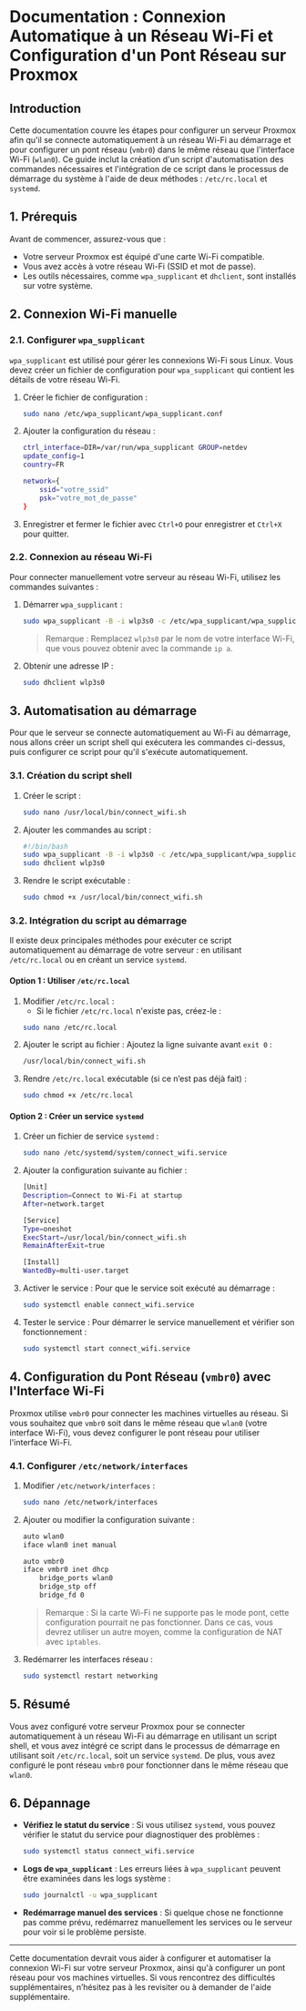 
# Documentation : Connexion Automatique à un Réseau Wi-Fi et Configuration d'un Pont Réseau sur Proxmox

## Introduction
Cette documentation couvre les étapes pour configurer un serveur Proxmox afin qu'il se connecte automatiquement à un réseau Wi-Fi au démarrage et pour configurer un pont réseau (`vmbr0`) dans le même réseau que l'interface Wi-Fi (`wlan0`). Ce guide inclut la création d'un script d'automatisation des commandes nécessaires et l'intégration de ce script dans le processus de démarrage du système à l'aide de deux méthodes : `/etc/rc.local` et `systemd`.

## 1. Prérequis
Avant de commencer, assurez-vous que :
- Votre serveur Proxmox est équipé d'une carte Wi-Fi compatible.
- Vous avez accès à votre réseau Wi-Fi (SSID et mot de passe).
- Les outils nécessaires, comme `wpa_supplicant` et `dhclient`, sont installés sur votre système.

## 2. Connexion Wi-Fi manuelle

### 2.1. Configurer `wpa_supplicant`
`wpa_supplicant` est utilisé pour gérer les connexions Wi-Fi sous Linux. Vous devez créer un fichier de configuration pour `wpa_supplicant` qui contient les détails de votre réseau Wi-Fi.

1. Créer le fichier de configuration :
    ```bash
    sudo nano /etc/wpa_supplicant/wpa_supplicant.conf
    ```
2. Ajouter la configuration du réseau :
    ```bash
    ctrl_interface=DIR=/var/run/wpa_supplicant GROUP=netdev
    update_config=1
    country=FR

    network={
        ssid="votre_ssid"
        psk="votre_mot_de_passe"
    }
    ```
3. Enregistrer et fermer le fichier avec `Ctrl+O` pour enregistrer et `Ctrl+X` pour quitter.

### 2.2. Connexion au réseau Wi-Fi
Pour connecter manuellement votre serveur au réseau Wi-Fi, utilisez les commandes suivantes :

1. Démarrer `wpa_supplicant` :
    ```bash
    sudo wpa_supplicant -B -i wlp3s0 -c /etc/wpa_supplicant/wpa_supplicant.conf
    ```
    > Remarque : Remplacez `wlp3s0` par le nom de votre interface Wi-Fi, que vous pouvez obtenir avec la commande `ip a`.

2. Obtenir une adresse IP :
    ```bash
    sudo dhclient wlp3s0
    ```

## 3. Automatisation au démarrage
Pour que le serveur se connecte automatiquement au Wi-Fi au démarrage, nous allons créer un script shell qui exécutera les commandes ci-dessus, puis configurer ce script pour qu'il s'exécute automatiquement.

### 3.1. Création du script shell

1. Créer le script :
    ```bash
    sudo nano /usr/local/bin/connect_wifi.sh
    ```
2. Ajouter les commandes au script :
    ```bash
    #!/bin/bash
    sudo wpa_supplicant -B -i wlp3s0 -c /etc/wpa_supplicant/wpa_supplicant.conf
    sudo dhclient wlp3s0
    ```
3. Rendre le script exécutable :
    ```bash
    sudo chmod +x /usr/local/bin/connect_wifi.sh
    ```

### 3.2. Intégration du script au démarrage
Il existe deux principales méthodes pour exécuter ce script automatiquement au démarrage de votre serveur : en utilisant `/etc/rc.local` ou en créant un service `systemd`.

#### Option 1 : Utiliser `/etc/rc.local`

1. Modifier `/etc/rc.local` :
    - Si le fichier `/etc/rc.local` n'existe pas, créez-le :
    ```bash
    sudo nano /etc/rc.local
    ```
2. Ajouter le script au fichier :
    Ajoutez la ligne suivante avant `exit 0` :
    ```bash
    /usr/local/bin/connect_wifi.sh
    ```
3. Rendre `/etc/rc.local` exécutable (si ce n’est pas déjà fait) :
    ```bash
    sudo chmod +x /etc/rc.local
    ```

#### Option 2 : Créer un service `systemd`

1. Créer un fichier de service `systemd` :
    ```bash
    sudo nano /etc/systemd/system/connect_wifi.service
    ```
2. Ajouter la configuration suivante au fichier :
    ```bash
    [Unit]
    Description=Connect to Wi-Fi at startup
    After=network.target

    [Service]
    Type=oneshot
    ExecStart=/usr/local/bin/connect_wifi.sh
    RemainAfterExit=true

    [Install]
    WantedBy=multi-user.target
    ```
3. Activer le service :
    Pour que le service soit exécuté au démarrage :
    ```bash
    sudo systemctl enable connect_wifi.service
    ```
4. Tester le service :
    Pour démarrer le service manuellement et vérifier son fonctionnement :
    ```bash
    sudo systemctl start connect_wifi.service
    ```

## 4. Configuration du Pont Réseau (`vmbr0`) avec l'Interface Wi-Fi
Proxmox utilise `vmbr0` pour connecter les machines virtuelles au réseau. Si vous souhaitez que `vmbr0` soit dans le même réseau que `wlan0` (votre interface Wi-Fi), vous devez configurer le pont réseau pour utiliser l'interface Wi-Fi.

### 4.1. Configurer `/etc/network/interfaces`

1. Modifier `/etc/network/interfaces` :
    ```bash
    sudo nano /etc/network/interfaces
    ```
2. Ajouter ou modifier la configuration suivante :
    ```bash
    auto wlan0
    iface wlan0 inet manual

    auto vmbr0
    iface vmbr0 inet dhcp
        bridge_ports wlan0
        bridge_stp off
        bridge_fd 0
    ```
    > Remarque : Si la carte Wi-Fi ne supporte pas le mode pont, cette configuration pourrait ne pas fonctionner. Dans ce cas, vous devrez utiliser un autre moyen, comme la configuration de NAT avec `iptables`.

3. Redémarrer les interfaces réseau :
    ```bash
    sudo systemctl restart networking
    ```

## 5. Résumé
Vous avez configuré votre serveur Proxmox pour se connecter automatiquement à un réseau Wi-Fi au démarrage en utilisant un script shell, et vous avez intégré ce script dans le processus de démarrage en utilisant soit `/etc/rc.local`, soit un service `systemd`. De plus, vous avez configuré le pont réseau `vmbr0` pour fonctionner dans le même réseau que `wlan0`.

## 6. Dépannage

- **Vérifiez le statut du service** : Si vous utilisez `systemd`, vous pouvez vérifier le statut du service pour diagnostiquer des problèmes :
    ```bash
    sudo systemctl status connect_wifi.service
    ```
- **Logs de `wpa_supplicant`** : Les erreurs liées à `wpa_supplicant` peuvent être examinées dans les logs système :
    ```bash
    sudo journalctl -u wpa_supplicant
    ```
- **Redémarrage manuel des services** : Si quelque chose ne fonctionne pas comme prévu, redémarrez manuellement les services ou le serveur pour voir si le problème persiste.

---

Cette documentation devrait vous aider à configurer et automatiser la connexion Wi-Fi sur votre serveur Proxmox, ainsi qu'à configurer un pont réseau pour vos machines virtuelles. Si vous rencontrez des difficultés supplémentaires, n’hésitez pas à les revisiter ou à demander de l'aide supplémentaire.

